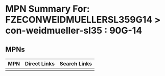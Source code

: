 



# MPN Summary For: FZECONWEIDMUELLERSL359G14 > con-weidmueller-sl35 : 90G-14

## MPNs
  

|MPN|Direct Links|Search Links|
| :--- | :--- | :--- |
||||

